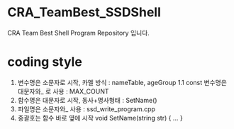 # CRA_TeamBest_SSDShell
CRA Team Best Shell Program Repository 입니다.


# coding style
1. 변수명은 소문자로 시작, 카멜 방식 : nameTable, ageGroup
1.1 const 변수명은 대문자와_ 로 사용 : MAX_COUNT
2. 함수명은 대문자로 시작, 동사+명사형태 : SetName()
3. 파일명은 소문자와_ 사용 : ssd_write_program.cpp
4. 중괄호는 함수 바로 옆에 시작
   void SetName(string str) {
   ...
   }
